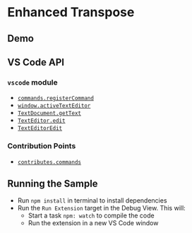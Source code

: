 # Enhanced Transpose

## Demo

<!-- ![demo](demo.gif) -->

## VS Code API

### `vscode` module

- [`commands.registerCommand`](https://code.visualstudio.com/api/references/vscode-api#commands.registerCommand)
- [`window.activeTextEditor`](https://code.visualstudio.com/api/references/vscode-api#window.activeTextEditor)
- [`TextDocument.getText`](https://code.visualstudio.com/api/references/vscode-api#TextDocument.getText)
- [`TextEditor.edit`](https://code.visualstudio.com/api/references/vscode-api#TextEditor.edit)
- [`TextEditorEdit`](https://code.visualstudio.com/api/references/vscode-api#TextEditorEdit)

### Contribution Points

- [`contributes.commands`](https://code.visualstudio.com/api/references/contribution-points#contributes.commands)

## Running the Sample

- Run `npm install` in terminal to install dependencies
- Run the `Run Extension` target in the Debug View. This will:
	- Start a task `npm: watch` to compile the code
	- Run the extension in a new VS Code window
